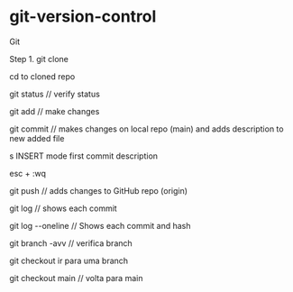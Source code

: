# git-version-control

Git 

Step 1. git clone

cd to cloned repo

git status // verify status

git add <file> // make changes

git commit // makes changes on local repo (main) and adds description to new added file

s
INSERT mode
first commit
description

esc + :wq

git push // adds changes to GitHub repo (origin)

git log // shows each commit

git log --oneline // Shows each commit and hash

git branch -avv // verifica branch

git checkout <hash> ir para uma branch

git checkout main // volta para main



